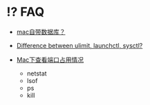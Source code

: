 #  ⁉️ FAQ

+ [mac自带数据库？](https://segmentfault.com/q/1010000008968721) 

+ [Difference between ulimit, launchctl, sysctl?](https://serverfault.com/questions/502053/difference-between-ulimit-launchctl-sysctl)

+ [Mac下查看端口占用情况](http://jartto.wang/2016/09/28/check-the-system-port-of-mac/)
  + netstat
  + lsof
  + ps
  + kill